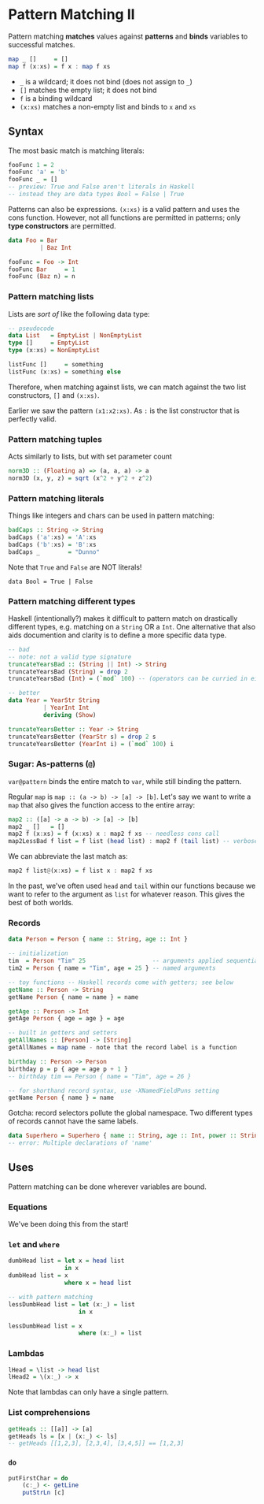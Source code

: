 # Pattern Matching II

Pattern matching **matches** values against **patterns** and **binds** variables to successful matches.

```haskell
map _ []     = []
map f (x:xs) = f x : map f xs
```

* `_` is a wildcard; it does not bind (does not assign to `_`)
* `[]` matches the empty list; it does not bind
* `f` is a binding wildcard
* `(x:xs)` matches a non-empty list and binds to `x` and `xs`

## Syntax

The most basic match is matching literals:

```haskell
fooFunc 1 = 2
fooFunc 'a' = 'b'
fooFunc _ = []
-- preview: True and False aren't literals in Haskell
-- instead they are data types Bool = False | True
```

Patterns can also be expressions. `(x:xs)` is a valid pattern and uses the cons function. However, not all functions are permitted in patterns; only **type constructors** are permitted.

```haskell
data Foo = Bar
         | Baz Int

fooFunc = Foo -> Int
fooFunc Bar     = 1
fooFunc (Baz n) = n
```

### Pattern matching lists

Lists are *sort of* like the following data type:

```haskell
-- pseudocode
data List   = EmptyList | NonEmptyList
type []     = EmptyList
type (x:xs) = NonEmptyList

listFunc []     = something
listFunc (x:xs) = something else
```

Therefore, when matching against lists, we can match against the two list constructors, `[]` and `(x:xs)`.

Earlier we saw the pattern `(x1:x2:xs)`. As `:` is the list constructor that is perfectly valid.

### Pattern matching tuples

Acts similarly to lists, but with set parameter count

```haskell
norm3D :: (Floating a) => (a, a, a) -> a
norm3D (x, y, z) = sqrt (x^2 + y^2 + z^2)
```

### Pattern matching literals

Things like integers and chars can be used in pattern matching:

```haskell
badCaps :: String -> String
badCaps ('a':xs) = 'A':xs
badCaps ('b':xs) = 'B':xs
badCaps _        = "Dunno"
```

Note that `True` and `False` are NOT literals!

`data Bool = True | False`

### Pattern matching different types

Haskell (intentionally?) makes it difficult to pattern match on drastically different types, e.g. matching on a `String` OR a `Int`. One alternative that also aids documention and clarity is to define a more specific data type.

```haskell
-- bad
-- note: not a valid type signature
truncateYearsBad :: (String || Int) -> String
truncateYearsBad (String) = drop 2
truncateYearsBad (Int) = (`mod` 100) -- (operators can be curried in either direction)

-- better
data Year = YearStr String
          | YearInt Int
          deriving (Show)

truncateYearsBetter :: Year -> String
truncateYearsBetter (YearStr s) = drop 2 s
truncateYearsBetter (YearInt i) = (`mod` 100) i
```

### Sugar: As-patterns (`@`)

`var@pattern` binds the entire match to `var`, while still binding the pattern.

Regular `map` is `map :: (a -> b) -> [a] -> [b]`. Let's say we want to write a `map` that also gives the function access to the entire array:

```haskell
map2 :: ([a] -> a -> b) -> [a] -> [b]
map2 _ []   = []
map2 f (x:xs) = f (x:xs) x : map2 f xs -- needless cons call
map2LessBad f list = f list (head list) : map2 f (tail list) -- verbose
```

We can abbreviate the last match as:

```haskell
map2 f list@(x:xs) = f list x : map2 f xs
```

In the past, we've often used `head` and `tail` within our functions because we want to refer to the argument as `list` for whatever reason. This gives the best of both worlds.

### Records

```haskell
data Person = Person { name :: String, age :: Int }

-- initialization
tim  = Person "Tim" 25                   -- arguments applied sequentially
tim2 = Person { name = "Tim", age = 25 } -- named arguments

-- toy functions -- Haskell records come with getters; see below
getName :: Person -> String
getName Person { name = name } = name

getAge :: Person -> Int
getAge Person { age = age } = age

-- built in getters and setters
getAllNames :: [Person] -> [String]
getAllNames = map name - note that the record label is a function

birthday :: Person -> Person
birthday p = p { age = age p + 1 }
-- birthday tim == Person { name = "Tim", age = 26 }

-- for shorthand record syntax, use -XNamedFieldPuns setting
getName Person { name } = name
```

Gotcha: record selectors pollute the global namespace. Two different types of records cannot have the same labels.

```haskell
data Superhero = Superhero { name :: String, age :: Int, power :: String }
-- error: Multiple declarations of 'name'
```

## Uses

Pattern matching can be done wherever variables are bound.

### Equations

We've been doing this from the start!

### `let` and `where`

```haskell
dumbHead list = let x = head list
                in x
dumbHead list = x
                where x = head list

-- with pattern matching
lessDumbHead list = let (x:_) = list
                    in x

lessDumbHead list = x
                    where (x:_) = list
```

### Lambdas

```haskell
lHead = \list -> head list
lHead2 = \(x:_) -> x
```

Note that lambdas can only have a single pattern.

### List comprehensions

```haskell
getHeads :: [[a]] -> [a]
getHeads ls = [x | (x:_) <- ls]
-- getHeads [[1,2,3], [2,3,4], [3,4,5]] == [1,2,3]
```

### `do`

```haskell
putFirstChar = do
    (c:_) <- getLine
    putStrLn [c]
```
